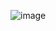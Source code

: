![image](https://user-images.githubusercontent.com/108901980/231781705-5aad2b04-261b-4420-a037-9a3128fa7331.png)
